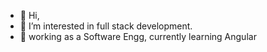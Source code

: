 - 👋 Hi,
- 👀 I’m interested in full stack development.
- 🌱 working as a Software Engg, currently learning Angular

<!---
Rajeevkumar3636/Rajeevkumar3636 is a ✨ special ✨ repository because its `README.md` (this file) appears on your GitHub profile.
You can click the Preview link to take a look at your changes.
--->
